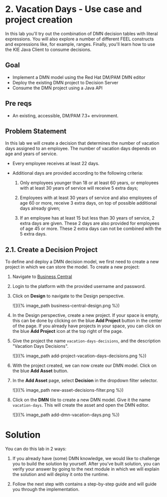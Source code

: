 # 2. Vacation Days - Use case and project creation


In this lab you'll try out the combination of DMN decision tables with literal expressions. You will also explore a number of different FEEL constructs and expressions like, for example, ranges. Finally, you'll learn how to use the KIE Java Client to consume decisions.

## Goal

-   Implement a DMN model using the Red Hat DM/PAM DMN editor
-   Deploy the existing DMN project to Decision Server
-   Consume the DMN project using a Java API

## Pre reqs

-   An existing, accessible, DM/PAM 7.3+ environment.

## Problem Statement

In this lab we will create a decision that determines the number of vacation days assigned to an employee. The number of vacation days depends on age and years of service.

-   Every employee receives at least 22 days.

-   Additional days are provided according to the following criteria:

    1.  Only employees younger than 18 or at least 60 years, or employees with at least 30 years of service will receive 5 extra days;

    2.  Employees with at least 30 years of service and also employees of age 60 or more, receive 3 extra days, on top of possible additional days already given;

    3.  If an employee has at least 15 but less than 30 years of service, 2 extra days are given. These 2 days are also provided for employees of age 45 or more. These 2 extra days can not be combined with the 5 extra days.

## 2.1. Create a Decision Project

To define and deploy a DMN decision model, we first need to create a new project in which we can store the model. To create a new project:

1.  Navigate to [Business Central](http://localhost:8080/business-central)

2.  Login to the platform with the provided username and password.

3.  Click on **Design** to navigate to the Design perspective.

    ![]({% image_path business-central-design.png %})
4.  In the Design perspective, create a new project. If your space is empty, this can be done by clicking on the blue **Add Project** button in the center of the page. If you already have projects in your space, you can click on the blue **Add Project** icon at the top right of the page.

2.  Give the project the name `vacation-days-decisions`, and the description "Vacation Days Decisions".

    ![]({% image_path add-project-vacation-days-decisions.png %})

1.  With the project created, we can now create our DMN model. Click on the blue **Add Asset** button.

2.  In the **Add Asset** page, select **Decision** in the dropdown filter selector.

    ![]({% image_path new-asset-decisions-filter.png %})

1.  Click on the **DMN** tile to create a new DMN model. Give it the name `vacation-days`. This will create the asset and open the DMN editor.

    ![]({% image_path add-dmn-vacation-days.png %})

Solution
========

You can do this lab in 2 ways:

1.  If you already have (some) DMN knowledge, we would like to challenge you to build the solution by yourself. After you’ve built solution, you can verify your answer by going to the next module in which we will explain the solution and will deploy it onto the runtime.

2.  Follow the next step with contains a step-by-step guide and will guide you through the implementation.

